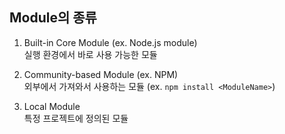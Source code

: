 ## Module의 종류

1. Built-in Core Module (ex. Node.js module) <br>
   실행 환경에서 바로 사용 가능한 모듈

2. Community-based Module (ex. NPM) <br>
   외부에서 가져와서 사용하는 모듈 (ex. `npm install <ModuleName>`)

3. Local Module <br>
   특정 프로젝트에 정의된 모듈

